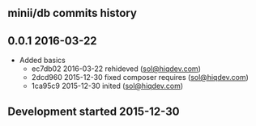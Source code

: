 minii/db commits history
------------------------

## 0.0.1 2016-03-22

- Added basics
    - ec7db02 2016-03-22 rehideved (sol@hiqdev.com)
    - 2dcd960 2015-12-30 fixed composer requires (sol@hiqdev.com)
    - 1ca95c9 2015-12-30 inited (sol@hiqdev.com)

## Development started 2015-12-30

